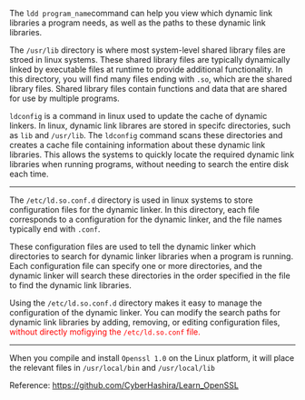 The `ldd program_name`command can help you view which dynamic link libraries a program needs, as well as the paths to these dynamic link libraries.

The `/usr/lib` directory is where most system-level shared library files are stroed in linux systems. These shared library files are typically dynamically linked by executable files at runtime to provide additional functionality. In this directory, you will find many files ending with `.so`, which are the shared library files. Shared library files contain functions and data that are shared for use by multiple programs.

`ldconfig` is a command in linux used to update the cache of dynamic linkers. In linux, dynamic link librares are stored in specifc directories, such as `lib` and `/usr/lib`. The `ldconfig` command scans these directories and creates a cache file containing information about these dynamic link libraries. This allows the systems to quickly locate the required dynamic link libraries when running programs, without needing to search the entire disk each time.

***

The `/etc/ld.so.conf.d` directory is used in linux systems to store configuration files for the dynamic linker. In this directory, each file corresponds to a configuration for the dynamic linker, and the file names typically end with `.conf`.

These configuration files are used to tell the dynamic linker which directories to search for dynamic linker libraries when a program is running. Each configuration file can specify one or more directories, and the dynamic linker will search these directories in the order specified in the file to find the dynamic link libraries.

Using the `/etc/ld.so.conf.d` directory makes it easy to manage the configuration of the dynamic linker. You can modify the search paths for dynamic link libraries by adding, removing, or editing configuration files, <font color="red"> without directly mofigying the `/etc/ld.so.conf` file. </font>

***
When you compile and install `Openssl 1.0` on the Linux platform, it will place the relevant files in `/usr/local/bin` and `/usr/local/lib`

Reference:
https://github.com/CyberHashira/Learn_OpenSSL